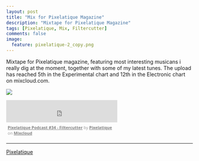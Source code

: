 ```yaml
---
layout: post
title: "Mix for Pixelatique Magazine"
description: "Mixtape for Pixelatique Magazine"
tags: [Pixelatique, Mix, Filtercutter]
comments: false
image:
  feature: pixelatique-2_copy.png 
---
```


Mixtape for Pixelatique magazine, featuring most interesting musicans i really dig at the moment, together with some of my latest tunes.
The upload has reached 5th in the Experimental chart and 12th in the Electronic chart on mixcloud.com.

<a href="https://www.mixcloud.com/Pixelatique/pixelatique-podcast-34-filtercutter/" target="_blank"><img src="https://images-mix.netdna-ssl.com/w/300/h/300/q/85/upload/images/extaudio/251cfb85-489c-4675-b201-147f4f57e36e.jpg"></a>

<iframe width="300" height="60" src="https://www.mixcloud.com/widget/iframe/?feed=https%3A%2F%2Fwww.mixcloud.com%2FPixelatique%2Fpixelatique-podcast-34-filtercutter%2F&amp;mini=1&amp;embed_uuid=8ed8391b-1d98-4211-88bf-de8dc9f1c9d0&amp;replace=0&amp;hide_cover=1&amp;hide_artwork=1&amp;embed_type=widget_standard&amp;hide_tracklist=1" frameborder="0"></iframe><div style="clear: both; height: 3px; width: 292px;"></div><p style="display: block; font-size: 11px; font-family: 'Open Sans', Helvetica, Arial, sans-serif; margin: 0px; padding: 3px 4px; color: rgb(153, 153, 153); width: 292px;"><a href="https://www.mixcloud.com/Pixelatique/pixelatique-podcast-34-filtercutter/?utm_source=widget&amp;utm_medium=web&amp;utm_campaign=base_links&amp;utm_term=resource_link" target="_blank" style="color:#808080; font-weight:bold;">Pixelatique Podcast #34 - Filtercutter</a><span> by </span><a href="https://www.mixcloud.com/Pixelatique/?utm_source=widget&amp;utm_medium=web&amp;utm_campaign=base_links&amp;utm_term=profile_link" target="_blank" style="color:#808080; font-weight:bold;">Pixelatique</a><span> on </span><a href="https://www.mixcloud.com/?utm_source=widget&amp;utm_medium=web&amp;utm_campaign=base_links&amp;utm_term=homepage_link" target="_blank" style="color:#808080; font-weight:bold;"> Mixcloud</a></p><div style="clear: both; height: 3px; width: 292px;"></div>

---

<div markdown="0"><a href="https://www.mixcloud.com/Pixelatique/pixelatique-podcast-34-filtercutter/" target="_blank" class="btn btn-info">Pixelatique</a></div>